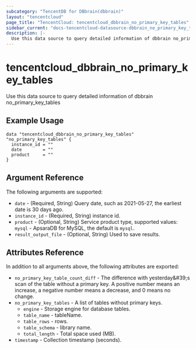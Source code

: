 ```yaml
---
subcategory: "TencentDB for DBbrain(dbbrain)"
layout: "tencentcloud"
page_title: "TencentCloud: tencentcloud_dbbrain_no_primary_key_tables"
sidebar_current: "docs-tencentcloud-datasource-dbbrain_no_primary_key_tables"
description: |-
  Use this data source to query detailed information of dbbrain no_primary_key_tables
---
```


# tencentcloud_dbbrain_no_primary_key_tables

Use this data source to query detailed information of dbbrain no_primary_key_tables

## Example Usage

```hcl
data "tencentcloud_dbbrain_no_primary_key_tables" "no_primary_key_tables" {
  instance_id = ""
  date        = ""
  product     = ""
}
```

## Argument Reference

The following arguments are supported:

* `date` - (Required, String) Query date, such as 2021-05-27, the earliest date is 30 days ago.
* `instance_id` - (Required, String) instance id.
* `product` - (Optional, String) Service product type, supported values: `mysql` - ApsaraDB for MySQL, the default is `mysql`.
* `result_output_file` - (Optional, String) Used to save results.

## Attributes Reference

In addition to all arguments above, the following attributes are exported:

* `no_primary_key_table_count_diff` - The difference with yesterday&amp;#39;s scan of the table without a primary key. A positive number means an increase, a negative number means a decrease, and 0 means no change.
* `no_primary_key_tables` - A list of tables without primary keys.
  * `engine` - Storage engine for database tables.
  * `table_name` - tableName.
  * `table_rows` - rows.
  * `table_schema` - library name.
  * `total_length` - Total space used (MB).
* `timestamp` - Collection timestamp (seconds).


